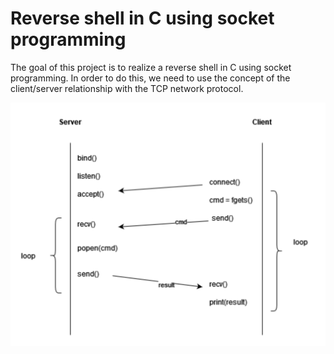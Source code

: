 # Reverse shell in C using socket programming

The goal of this project is to realize a reverse shell in C using socket programming. In order to do this, we need to use the concept of the client/server relationship with the TCP network protocol. 

![Diagram representing the relationship between the client and the server](./Images/Diagramm.png)
